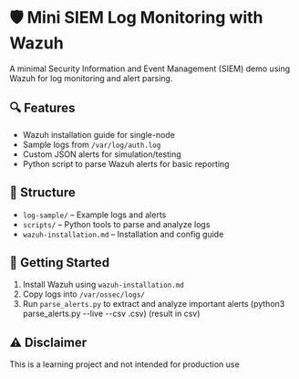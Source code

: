 # 🛡️ Mini SIEM Log Monitoring with Wazuh

A minimal Security Information and Event Management (SIEM) demo using Wazuh for log monitoring and alert parsing.

## 🔍 Features
- Wazuh installation guide for single-node
- Sample logs from `/var/log/auth.log`
- Custom JSON alerts for simulation/testing
- Python script to parse Wazuh alerts for basic reporting

## 📁 Structure

- `log-sample/` – Example logs and alerts
- `scripts/` – Python tools to parse and analyze logs
- `wazuh-installation.md` – Installation and config guide

## 🚀 Getting Started

1. Install Wazuh using `wazuh-installation.md`
2. Copy logs into `/var/ossec/logs/`
3. Run `parse_alerts.py` to extract and analyze important alerts
   (python3 parse_alerts.py --live --csv <name>.csv) (result in csv)

## ⚠️ Disclaimer

This is a learning project and not intended for production use
